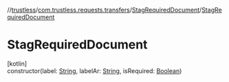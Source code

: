 //[trustless](../../../index.md)/[com.trustless.requests.transfers](../index.md)/[StagRequiredDocument](index.md)/[StagRequiredDocument](-stag-required-document.md)

# StagRequiredDocument

[kotlin]\
constructor(label: [String](https://kotlinlang.org/api/latest/jvm/stdlib/kotlin/-string/index.html), labelAr: [String](https://kotlinlang.org/api/latest/jvm/stdlib/kotlin/-string/index.html), isRequired: [Boolean](https://kotlinlang.org/api/latest/jvm/stdlib/kotlin/-boolean/index.html))
